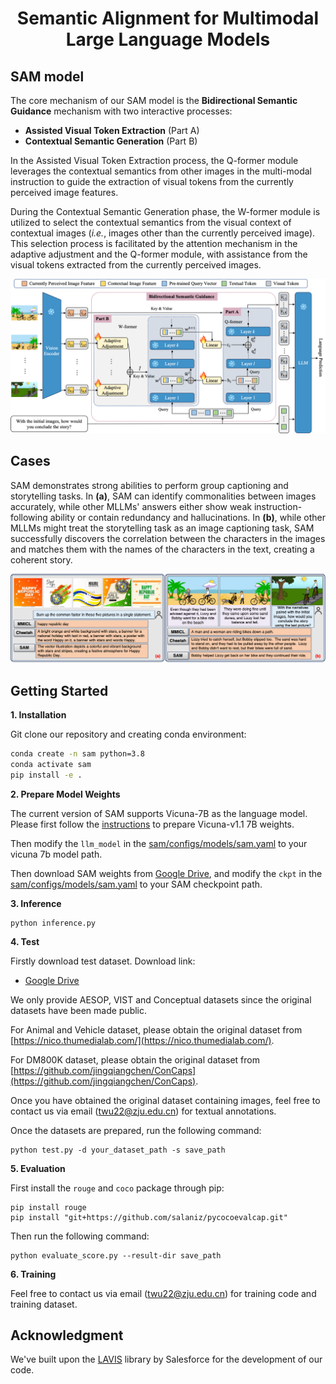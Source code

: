 <h1 align = "center">
Semantic Alignment for Multimodal Large Language Models
</h1>




## SAM model

The core mechanism of our SAM model is the **Bidirectional Semantic Guidance** mechanism with two interactive processes: 

* **Assisted Visual Token Extraction** (Part A) 
* **Contextual Semantic Generation** (Part B)

In the Assisted Visual Token Extraction process, the Q-former module leverages the contextual semantics from other images in the multi-modal instruction to guide the extraction of visual tokens from the currently  perceived image features.

During the Contextual Semantic Generation phase, the W-former module is utilized to select the contextual semantics from the visual context of contextual images (*i.e.*, images other than the currently perceived image). This selection process is facilitated by the attention mechanism in the adaptive adjustment and the Q-former module, with assistance from the visual tokens extracted from the currently perceived images.

![images](images/method.png)

## Cases

SAM demonstrates strong abilities to perform group captioning and storytelling tasks. In **(a)**, SAM can identify commonalities between images accurately, while other MLLMs' answers either show weak instruction-following ability or contain redundancy and hallucinations. In **(b)**, while other MLLMs might treat the storytelling task as an image captioning task, SAM successfully discovers the correlation between the characters in the images and matches them with the names of the characters in the text, creating a coherent story.


![images](images/case.png)


## Getting Started

**1. Installation**

Git clone our repository and creating conda environment:

```bash
conda create -n sam python=3.8
conda activate sam
pip install -e .
```

**2. Prepare Model Weights**

The current version of SAM supports Vicuna-7B  as the language model. Please first follow the [instructions](https://huggingface.co/lmsys/vicuna-7b-v1.1) to prepare Vicuna-v1.1 7B weights. 

Then modify the ```llm_model``` in the [sam/configs/models/sam.yaml](sam/configs/models/sam.yaml#L26) to your vicuna 7b model path.

Then download SAM weights from [Google Drive](), and modify the ```ckpt``` in the [sam/configs/models/sam.yaml](sam/configs/models/sam.yaml#L13) to your SAM checkpoint path.

**3. Inference**

```
python inference.py
```

**4. Test**

Firstly download test dataset. Download link:

* [Google Drive]()

We only provide AESOP, VIST and Conceptual datasets since the original datasets have been made public. 

For Animal and Vehicle dataset, please obtain the original dataset from [https://nico.thumedialab.com/](https://nico.thumedialab.com/).

For DM800K dataset, please obtain the original dataset from [https://github.com/jingqiangchen/ConCaps](https://github.com/jingqiangchen/ConCaps).

Once you have obtained the original dataset containing images, feel free to contact us via email ([twu22@zju.edu.cn](twu22@zju.edu.cn)) for textual annotations.

Once the datasets are prepared, run the following command:

```
python test.py -d your_dataset_path -s save_path
```

**5. Evaluation**

First install the `rouge` and `coco` package through pip:

```
pip install rouge
pip install "git+https://github.com/salaniz/pycocoevalcap.git"
```

Then run the following command:

```
python evaluate_score.py --result-dir save_path
```

**6. Training**

Feel free to contact us via email ([twu22@zju.edu.cn](twu22@zju.edu.cn)) for training code and training dataset.

## Acknowledgment

We've built upon the [LAVIS](https://github.com/salesforce/LAVIS/tree/main) library by Salesforce for the development of our code.